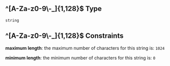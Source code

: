 ## ^\[A-Za-z0-9\\-\_]{1,128}$ Type

`string`

## ^\[A-Za-z0-9\\-\_]{1,128}$ Constraints

**maximum length**: the maximum number of characters for this string is: `1024`

**minimum length**: the minimum number of characters for this string is: `0`
